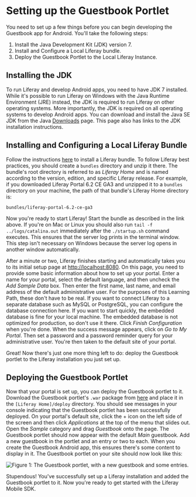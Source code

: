 # Setting up the Guestbook Portlet [](id=setting-up-the-guestbook-portlet)

You need to set up a few things before you can begin developing the Guestbook 
app for Android. You'll take the following steps:

1. Install the Java Development Kit (JDK) version 7. 
2. Install and Configure a Local Liferay bundle. 
3. Deploy the Guestbook Portlet to the Local Liferay Instance. 

## Installing the JDK [](id=installing-the-jdk)

To run Liferay and develop Android apps, you need to have JDK 7 installed. 
While it's possible to run Liferay on Windows with the Java Runtime Environment 
(JRE) instead, the JDK is required to run Liferay on other operating systems. 
More importantly, the JDK is required on all operating systems to develop 
Android apps. You can download and install the Java SE JDK from the Java 
[Downloads](http://www.oracle.com/technetwork/java/javase/downloads/index.html) 
page. This page also has links to the JDK installation instructions.

## Installing and Configuring a Local Liferay Bundle [](id=installing-and-configuring-a-local-liferay-bundle)

Follow the instructions
[here](/discover/deployment/-/knowledge_base/6-2/installing-a-bundle) to install
a Liferay bundle. To follow Liferay best practices, you should create a
`bundles` directory and unzip it there. The bundle's root directory is
referred to as *Liferay Home* and is named according to the version, edition,
and specific Liferay release. For example, if you downloaded Liferay Portal 6.2
CE GA3 and unzipped it to a `bundles` directory on your machine, the path of
that bundle's Liferay Home directory is:

    bundles/liferay-portal-6.2-ce-ga3

Now you're ready to start Liferay! Start the bundle as described in the link
above. If you're on Mac or Linux you should also run `tail -f
../logs/catalina.out` immediately after the `./startup.sh` command executes.
This ensures that the server log prints in the terminal window. This step isn't
necessary on Windows because the server log opens in another window
automatically.

After a minute or two, Liferay finishes starting and automatically takes you to
its initial setup page at [http://localhost:8080](http://localhost:8080). 
On this page, you need to provide some basic information about how to set up
your portal. Enter a name for your portal, select the default language, and then
uncheck the *Add Sample Data* box. Then enter the first name, last name, and
email address of the default administrative user. For the purposes of this
Learning Path, these don't have to be real. If you want to connect Liferay to a
separate database such as MySQL or PostgreSQL, you can configure the database
connection here. If you want to start quickly, the embedded database is fine for
your local machine. The embedded database is not optimized for production, so
don't use it there. Click *Finish Configuration* when you're done. When the
success message appears, click on *Go to My Portal*. Then set a password and a
password reminder query for your administrative user. You're then taken to the
default site of your portal. 

Great! Now there's just one more thing left to do: deploy the Guestbook portlet
to the Liferay installation you just set up. 

## Deploying the Guestbook Portlet [](id=deploying-the-guestbook-portlet)

<!-- Replace link once .war file is on LDN -->
Now that your portal is set up, you can deploy the Guestbook portlet to it. 
Download the Guestbook portlet's `.war` package from [here](https://github.com/liferay/liferay-docs/tree/6.2.x/develop/learning-paths/mobile/code) 
and place it in the `[Liferay Home]/deploy` directory. You should see messages 
in your console indicating that the Guestbook portlet has been successfully 
deployed. On your portal's default site, click the + icon on the left side 
of the screen and then click *Applications* at the top of the menu that slides 
out. Open the *Sample* category and drag *Guestbook* onto the page. The 
Guestbook portlet should now appear with the default *Main* guestbook. Add a new 
guestbook in the portlet and an entry or two to each. When you create the 
Guestbook Android app, this ensures there's some content to display in it. The 
Guestbook portlet on your site should now look like this: 

![Figure 1: The Guestbook portlet, with a new guestbook and some entries.](../../images/guestbook-portlet-01.png)

Stupendous! You've successfully set up a Liferay installation and added the 
Guestbook portlet to it. Now you're ready to get started with the Liferay Mobile 
SDK.
